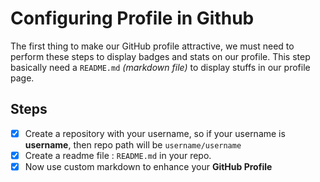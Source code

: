 # Configuring Profile in Github
The first thing to make our GitHub profile attractive, we must need to perform these steps to display badges and stats on our profile. This step basically need a `README.md` _(markdown file)_ to display stuffs in our profile page.

## Steps
- [x] Create a repository with your username, so if your username is  **username**, then repo path will be  `username/username`
- [x] Create a readme file : `README.md` in your repo.
- [x] Now use custom markdown to enhance your **GitHub Profile**